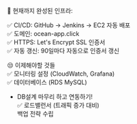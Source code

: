🎊 현재까지 완성된 인프라:

✅ CI/CD: GitHub → Jenkins → EC2 자동 배포  
✅ 도메인: ocean-app.click  
✅ HTTPS: Let's Encrypt SSL 인증서  
✅ 자동 갱신: 90일마다 자동으로 인증서 갱신  

😒 이제해야할 것들  
✅ 모니터링 설정 (CloudWatch, Grafana)    
✅ 데이터베이스 (RDS MySQL)  
   - DB설계 마무리 하고 연동하기!  
✅ 로드밸런서 (트래픽 증가 대비)    
백업 전략 수립    
